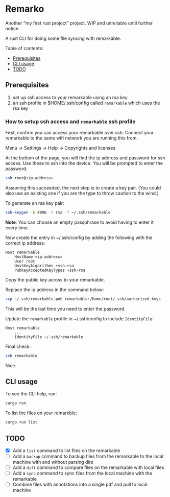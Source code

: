 # Remarko

Another "my first rust project" project. WIP and unreliable until further notice.

A rust CLI for doing some file syncing with remarkable.

Table of contents:

- [Prerequisites](#prerequisites)
- [CLI usage](#cli-usage)
- [TODO](#todo)

## Prerequisites

1. set up ssh access to your remarkable using an rsa key
1. an ssh profile in $HOME/.ssh/config called `remarkable` which uses the rsa key

### How to setup ssh access and `remarkable` ssh profile

First, confirm you can access your remarkable over ssh.
Connect your remarkable to the same wifi network you are running this from.

Menu -> Settings -> Help -> Copyrights and licenses

At the bottom of the page, you will find the ip address and password for ssh access.
Use these to ssh into the device. You will be prompted to enter the password.

```bash
ssh root@<ip-address>
```

Assuming this succeeded, the next step is to create a key pair.
(You could also use an existing one if you are the type to throw caution to the wind.)

To generate an rsa key pair:

```bash
ssh-keygen -b 4096 -t rsa -f ~/.ssh/remarkable
```

**Note**: You can choose an empty passphrase to avoid having to enter it every time.

Now create the entry in ~/.ssh/config by adding the following with the correct ip address:

```
Host remarkable
    HostName <ip-address>
    User root
    HostKeyAlgorithms +ssh-rsa
    PubkeyAcceptedKeyTypes +ssh-rsa
```

Copy the public key across to your remarkable.

Replace the ip address in the command below:

```bash
scp ~/.ssh/remarkable.pub remarkable:/home/root/.ssh/authorized_keys
```

This will be the last time you need to enter the password.

Update the `remarkable` profile in ~/.ssh/config to include `IdentityFile`:

```
Host remarkable
    ...
    IdentityFile ~/.ssh/remarkable
```

Final check:

```bash
ssh remarkable
```

Nice.

## CLI usage

To see the CLI help, run:

```bash
cargo run
```

To list the files on your remarkble:

```bash
cargo run list
```

## TODO

- [x] Add a `list` command to list files on the remarkable
- [ ] Add a `backup` command to backup files from the remarkable to the local machine with and without parsing dirs
- [ ] Add a `diff` command to compare files on the remarkable with local files
- [ ] Add a `sync` command to sync files from the local machine with the remarkable
- [ ] Combine files with annotations into a single pdf and pull to local machine
